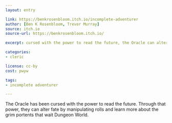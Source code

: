 ```yaml
---
layout: entry

link: https://benkrosenbloom.itch.io/incomplete-adventurer
author: [Ben K Rosenbloom, Trevor Murray]
source: itch.io
source-url: https://benkrosenbloom.itch.io/

excerpt: cursed with the power to read the future, the Oracle can alter fate and manipulate rolls.

categories:
- cleric

license: cc-by
cost: pwyw

tags:
- incomplete adventurer

---
```


The Oracle has been cursed with the power to read the future. Through that power, they can alter fate by manipulating rolls and learn more about the grim portents that wait Dungeon World.